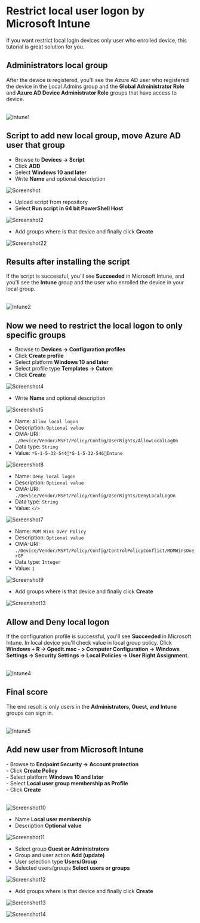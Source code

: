 <h1>Restrict local user logon by Microsoft Intune</h1>
If you want restrict local login devices only user who enrolled device, this tutorial is great solution for you.
<h2>Administrators local group</h2>
After the device is registered, you'll see the Azure AD user who registered the device in the Local Admins group and the <b>Global Administrator Role</b> and <b>Azure AD Device Administrator Role</b> groups that have access to device.<br/><br/>


![Intune1](https://user-images.githubusercontent.com/85555971/220875555-3d494c31-a666-4bba-9ec6-a8b2a617a83d.jpg)

<h2>Script to add new local group, move Azure AD user that group</h2>

- Browse to <b>Devices -> Script</b><br/>
- Click <b>ADD</b><br/>
- Select <b>Windows 10 and later</b><br/>
- Write <b>Name</b> and optional description<br/>

![Screenshot](https://user-images.githubusercontent.com/85555971/220884546-527ffd34-723b-494d-8858-9ad67c6455e8.jpg)

- Upload script from repository<br/>
- Select <b>Run script in 64 bit PowerShell Host</b><br/>

![Screenshot2](https://user-images.githubusercontent.com/85555971/220885612-b61f206a-f0f4-4a0d-bad5-6b94da6cdded.jpg)

- Add groups where is that device and finally click <b>Create</b></b><br/>

![Screenshot22](https://user-images.githubusercontent.com/85555971/220885268-c091ced6-5003-461a-aa1b-44314ae253bf.jpg)

<h2>Results after installing the script</h2>
If the script is successful, you'll see <b>Succeeded</b> in Microsoft Intune, and you'll see the <b>Intune</b> group and the user who enrolled the device in your local group.<br/><br/>

![Intune2](https://user-images.githubusercontent.com/85555971/220913171-c57638d0-6264-492c-98c3-858525157650.jpg)

<h2>Now we need to restrict the local logon to only specific groups</h2>

- Browse to <b>Devices -> Configuration profiles</b><br/>
- Click <b>Create profile</b><br/>
- Select platform <b>Windows 10 and later</b><br/>
- Select profile type <b>Templates -> Cutom</b><br/>
- Click <b>Create</b><br/>

![Screenshot4](https://user-images.githubusercontent.com/85555971/220895843-1706f9ec-e719-43a9-8ad5-892b6200aca6.jpg)

- Write <b>Name</b> and optional description<br/>

![Screenshot5](https://user-images.githubusercontent.com/85555971/220896356-21e94a20-c310-4634-9094-10dd024905c7.jpg)

- Name:  ```Allow local logon ```
- Description:  ```Optional value ```
- OMA-URI:  ```./Device/Vendor/MSFT/Policy/Config/UserRights/AllowLocalLogOn ```
- Data type:  ```String ```
- Value: ```*S-1-5-32-544*S-1-5-32-546Intune```

![Screenshot8](https://user-images.githubusercontent.com/85555971/220913448-208a69d0-856e-47a4-8469-e958eaa51781.jpg)

- Name: ```Deny local logon```
- Description:  ```Optional value ```
- OMA-URI: ```./Device/Vendor/MSFT/Policy/Config/UserRights/DenyLocalLogOn```
- Data type:  ```String ```
- Value: ```</>```

![Screenshot7](https://user-images.githubusercontent.com/85555971/220913500-f3e3d898-3781-4f7a-afdb-3221120406a0.jpg)

- Name: ```MDM Wins Over Policy```
- Description:  ```Optional value ```
- OMA-URI: ```./Device/Vendor/MSFT/Policy/Config/ControlPolicyConflict/MDMWinsOverGP```
- Data type: ```Integer```
- Value: ```1```

![Screenshot9](https://user-images.githubusercontent.com/85555971/220913568-ebcd2136-a5fd-46dc-8dad-c21beefc610f.jpg)

- Add groups where is that device and finally click <b>Create</b><br/>

![Screenshot13](https://user-images.githubusercontent.com/85555971/220907535-9f521307-f2ca-4f57-9cb1-f81ad02bfde6.jpg)

<h2>Allow and Deny local logon</h2>
If the configuration profile is successful, you'll see <b>Succeeded</b> in Microsoft Intune. In local device you'll check value in local group policy. Click <b>Windows + R -> Gpedit.msc - > Computer Configuration -> Windows Settings -> Security Settings -> Local Policies -> User Right Assignment</b>.<br/> <br/> 

![Intune4](https://user-images.githubusercontent.com/85555971/220901937-91366a07-6404-4031-beae-5bce4e974740.jpg)

<h2>Final score</h2>
The end result is only  users in the <b>Administrators, Guest, and Intune</b> groups can sign in.<br/><br/>

![Intune5](https://user-images.githubusercontent.com/85555971/220902316-c2787b61-ec6d-4f4e-9be2-274aab995f6e.jpg)


<h2>Add new user  from Microsoft Intune</h2>
- Browse to <b>Endpoint Security -> Account protection</b><br/>
- Click <b>Create Policy</b><br/>
- Select platform <b>Windows 10 and later</b><br/>
- Select <b>Local user group membership as Profile</b><br/>
- Click <b>Create</b><br/><br/>

![Screenshot10](https://user-images.githubusercontent.com/85555971/220907829-8e3432d9-217a-4a96-85de-e7895f52f1ed.jpg)

- Name <b>Local user membership</b><br/>
- Description <b>Optional value</b><br/>

![Screenshot11](https://user-images.githubusercontent.com/85555971/220907836-ad1a6b46-267e-40f0-a742-7e41abbfe86b.jpg)

- Select group <b>Guest or Administrators</b><br/>
- Group and user action <b>Add (update)</b><br/>
- User selection type <b>Users/Group</b><br/>
- Selected users/groups <b>Select users or groups</b><br/>

![Screenshot12](https://user-images.githubusercontent.com/85555971/220907998-e105ba98-d9f4-4475-822f-2686d5553436.jpg)


- Add groups where is that device and finally click <b>Create</b><br/>

![Screenshot13](https://user-images.githubusercontent.com/85555971/220907535-9f521307-f2ca-4f57-9cb1-f81ad02bfde6.jpg)


![Screenshot14](https://user-images.githubusercontent.com/85555971/220911069-83fbd2c7-4043-4258-aff3-12af4ed89a70.jpg)
